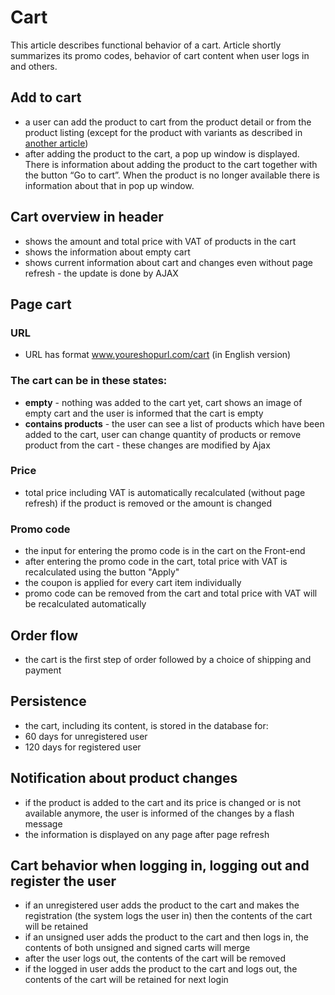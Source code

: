 # Cart
This article describes functional behavior of a cart. Article shortly summarizes its promo codes, behavior of cart content when user logs in and others.

## Add to cart
- a user can add the product to cart from the product detail or from the product listing (except for the product with variants as described in [another article](./behavior-of-product-variants.md))
- after adding the product to the cart, a pop up window is displayed.
There is information about adding the product to the cart together with the button “Go to cart”.
When the product is no longer available there is information about that in pop up window.
## Cart overview in header
- shows the amount and total price with VAT of products in the cart
- shows the information about empty cart
- shows current information about cart and changes even without page refresh - the update is done by AJAX
## Page cart
### URL
- URL has format www.youreshopurl.com/cart (in English version)
### The cart can be in these states:
- **empty** - nothing was added to the cart yet, cart shows an image of empty cart and the user is informed that the cart is empty
- **contains products** - the user can see a list of products which have been added to the cart, user can change quantity of products or remove product from the cart - these changes are modified by Ajax
### Price
- total price including VAT is automatically recalculated (without page refresh) if the product is removed or the amount is changed
### Promo code
- the input for entering the promo code is in the cart on the Front-end
- after entering the promo code in the cart, total price with VAT is recalculated using the button "Apply"
- the coupon is applied for every cart item individually
- promo code can be removed from the cart and total price with VAT will be recalculated automatically
## Order flow
- the cart is the first step of order followed by a choice of shipping and payment
## Persistence
- the cart, including its content, is stored in the database for:
- 60 days for unregistered user
- 120 days for registered user
## Notification about product changes
- if the product is added to the cart and its price is changed or is not available anymore, the user is informed of the changes by a flash message
- the information is displayed on any page after page refresh
## Cart behavior when logging in, logging out and register the user
- if an unregistered user adds the product to the cart and makes the registration (the system logs the user in) then the contents of the cart will be retained
- if an unsigned user adds the product to the cart and then logs in, the contents of both unsigned and signed carts will merge
- after the user logs out, the contents of the cart will be removed
- if the logged in user adds the product to the cart and logs out, the contents of the cart will be retained for next login
